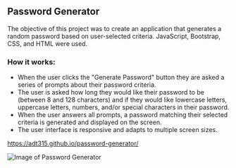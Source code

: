 ## Password Generator

The objective of this project was to create an application that generates a random password based on user-selected criteria. JavaScript, Bootstrap, CSS, and HTML were used.

### How it works:
 - When the user clicks the "Generate Password" button they are asked a series of prompts about their password criteria.
 - The user is asked how long they would like their password to be (between 8 and 128 characters) and if they would like lowercase letters, uppercase letters, numbers, and/or special characters in their password.
- When the user answers all prompts, a password matching their selected criteria is generated and displayed on the screen.
- The user interface is responsive and adapts to multiple screen sizes.

https://adt315.github.io/password-generator/

![Image of Password Generator](password-generator-screeshot.png)











